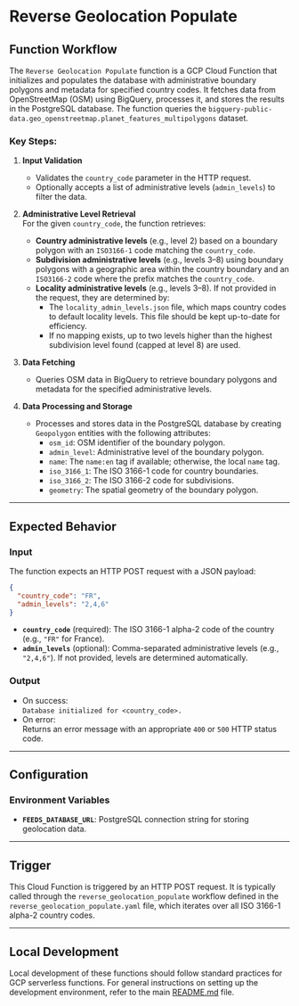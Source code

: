# Reverse Geolocation Populate

## Function Workflow

The `Reverse Geolocation Populate` function is a GCP Cloud Function that initializes and populates the database with administrative boundary polygons and metadata for specified country codes. It fetches data from OpenStreetMap (OSM) using BigQuery, processes it, and stores the results in the PostgreSQL database. The function queries the `bigquery-public-data.geo_openstreetmap.planet_features_multipolygons` dataset.

### Key Steps:

1. **Input Validation**  
   - Validates the `country_code` parameter in the HTTP request.  
   - Optionally accepts a list of administrative levels (`admin_levels`) to filter the data.

2. **Administrative Level Retrieval**  
   For the given `country_code`, the function retrieves:  
   - **Country administrative levels** (e.g., level 2) based on a boundary polygon with an `ISO3166-1` code matching the `country_code`.  
   - **Subdivision administrative levels** (e.g., levels 3–8) using boundary polygons with a geographic area within the country boundary and an `ISO3166-2` code where the prefix matches the `country_code`.  
   - **Locality administrative levels** (e.g., levels 3–8). If not provided in the request, they are determined by:  
     - The `locality_admin_levels.json` file, which maps country codes to default locality levels. This file should be kept up-to-date for efficiency.  
     - If no mapping exists, up to two levels higher than the highest subdivision level found (capped at level 8) are used.

3. **Data Fetching**  
   - Queries OSM data in BigQuery to retrieve boundary polygons and metadata for the specified administrative levels.

4. **Data Processing and Storage**  
   - Processes and stores data in the PostgreSQL database by creating `Geopolygon` entities with the following attributes:  
     - `osm_id`: OSM identifier of the boundary polygon.  
     - `admin_level`: Administrative level of the boundary polygon.  
     - `name`: The `name:en` tag if available; otherwise, the local `name` tag.  
     - `iso_3166_1`: The ISO 3166-1 code for country boundaries.  
     - `iso_3166_2`: The ISO 3166-2 code for subdivisions.  
     - `geometry`: The spatial geometry of the boundary polygon.

---

## Expected Behavior

### Input
The function expects an HTTP POST request with a JSON payload:

```json
{
  "country_code": "FR", 
  "admin_levels": "2,4,6"
}
```

- **`country_code`** (required): The ISO 3166-1 alpha-2 code of the country (e.g., `"FR"` for France).  
- **`admin_levels`** (optional): Comma-separated administrative levels (e.g., `"2,4,6"`). If not provided, levels are determined automatically.

### Output
- On success:  
  `Database initialized for <country_code>.`  
- On error:  
  Returns an error message with an appropriate `400` or `500` HTTP status code.

---

## Configuration

### Environment Variables
- **`FEEDS_DATABASE_URL`**: PostgreSQL connection string for storing geolocation data.

---

## Trigger

This Cloud Function is triggered by an HTTP POST request. It is typically called through the `reverse_geolocation_populate` workflow defined in the `reverse_geolocation_populate.yaml` file, which iterates over all ISO 3166-1 alpha-2 country codes.

---

## Local Development

Local development of these functions should follow standard practices for GCP serverless functions. For general instructions on setting up the development environment, refer to the main [README.md](../README.md) file.